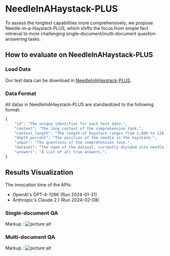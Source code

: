 # NeedleInAHaystack-PLUS
To assess the longtext capabilities more comprehensively, we propose Needle-in-a-Haystack PLUS, which shifts the focus from simple fact retrieval to more challenging single-document/multi-document question answering tasks.

## How to evaluate on NeedleInAHaystack-PLUS
### Load Data
Our test data can be download in [NeedleInAHaystack-PLUS](https://drive.google.com/file/d/1aov5kwy4DRYWgxu4Ulaf3omx3uNd3M2r/view?usp=sharing).

### Data Format
All datas in NeedleInAHaystack-PLUS are standardized to the following format:

```javascript
{
    "id": "The unique identifier for each test data.",
    "context": "The long context of the comprehension task.",
    "context_length": "The length of haystack ranges from 1,000 to 128,000 tokens with equal intervals, totaling 15 different lengths.",
    "depth_percent": "The position of the needle in the haystack.",
    "input": "The questions of the comprehension task.",
    "dataset": "The name of the dataset, currently divided into needle_squad and needle_hotpotqa.",
    "answers": "A List of all true answers.",
}
```

## Results Visualization
The invocation time of the APIs:
* OpenAI's GPT-4-128K (Run 2024-01-31)
* Anthropic's Claude 2.1 (Run 2024-02-08)
### Single-document QA
Markup : ![picture alt]([http://via.placeholder.com/200x150](https://github.com/zuucan/NeedleInAHaystack-PLUS/blob/main/multiQA.jpg)https://github.com/zuucan/NeedleInAHaystack-PLUS/blob/main/singleQA.jpg)
###  Multi-document QA
Markup : ![picture alt]([http://via.placeholder.com/200x150](https://github.com/zuucan/NeedleInAHaystack-PLUS/blob/main/multiQA.jpg)https://github.com/zuucan/NeedleInAHaystack-PLUS/blob/main/multiQA.jpg)
